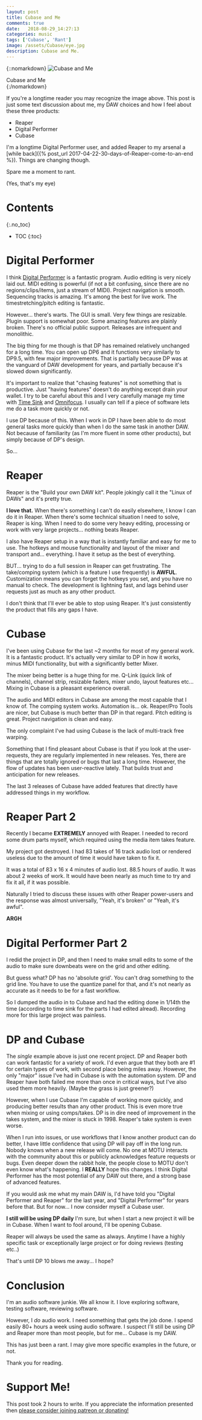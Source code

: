 ```yaml
---
layout: post
title: Cubase and Me
comments: true
date:   2018-08-29_14:27:13 
categories: music
tags: ['Cubase', 'Rant']
image: /assets/Cubase/eye.jpg
description: Cubase and Me.
---
```


{::nomarkdown}
<img src="/assets/Cubase/eye.jpg" alt="Cubase and Me">
<div class="image-caption">Cubase and Me</div>
{:/nomarkdown}

If you're a longtime reader you may recognize the image above. This post is just some text discussion about me, my DAW choices and how I feel about these three products:

* Reaper
* Digital Performer
* Cubase

I'm a longtime Digital Performer user, and added Reaper to my arsenal a [while back]({% post_url 2017-04-22-30-days-of-Reaper-come-to-an-end %}). Things are changing though.

Spare me a moment to rant.

(Yes, that's my eye)

<!--more-->



# Contents
{:.no_toc}
* TOC
{:toc}

# Digital Performer

I think [Digital Performer](http://motu.com/products/software/dp) is a fantastic program. Audio editing is very nicely laid out. MIDI editing is powerful (if not a bit confusing, since there are no regions/clips/items, just a stream of MIDI). Project navigation is smooth. Sequencing tracks is amazing. It's among the best for live work. The timestretching/pitch editing is fantastic.

However... there's warts. The GUI is small. Very few things are resizable. Plugin support is somewhat poor. Some amazing features are plainly broken. There's no official public support. Releases are infrequent and monolithic.

The big thing for me though is that DP has remained relatively unchanged for a long time. You can open up DP6 and it functions very similarly to DP9.5, with few major improvements. That is partially because DP was at the vanguard of DAW development for years, and partially because it's slowed down significantly.

It's important to realize that "chasing features" is not something that is productive. Just "having features" doesn't do anything except drain your wallet. I try to be careful about this and I very carefully manage my time with [Time Sink](https://manytricks.com/timesink/) and [Omnifocus](https://www.omnigroup.com/omnifocus/). I usually can tell if a piece of software lets me do a task more quickly or not.

I use DP because of this. When I work in DP I have been able to do most general tasks more quickly than when I do the same task in another DAW. Not because of familiarity (as I'm more fluent in some other products), but simply because of DP's design.

So...

# Reaper

Reaper is the "Build your own DAW kit". People jokingly call it the "Linux of DAWs" and it's pretty true.

**I love that.** When there's something I can't do easily elsewhere, I know I can do it in Reaper. When there's some technical situation I need to solve, Reaper is king. When I need to do some very heavy editing, processing or work with very large projects... nothing beats Reaper.

I also have Reaper setup in a way that is instantly familiar and easy for me to use. The hotkeys and mouse functionality and layout of the mixer and transport and... everything. I have it setup as the best of everything.

BUT... trying to do a full session in Reaper can get frustrating. The take/comping system (which is a feature I use frequently) is **AWFUL**. Customization means you can forget the hotkeys you set, and you have no manual to check. The development is lightning fast, and lags behind user requests just as much as any other product.

I don't think that I'll ever be able to stop using Reaper. It's just consistently the product that fills any gaps I have.

# Cubase

I've been using Cubase for the last ~2 months for most of my general work. It is a fantastic product. It's actually very similar to DP in how it works, minus MIDI functionality, but with a significantly better Mixer.

The mixer being better is a huge thing for me. Q-Link (quick link of channels), channel strip, resizable faders, mixer undo, layout features etc... Mixing in Cubase is a pleasant experience overall.

The audio and MIDI editors in Cubase are among the most capable that I know of. The comping system works. Automation is... ok. Reaper/Pro Tools are nicer, but Cubase is much better than DP in that regard. Pitch editing is great. Project navigation is clean and easy.

The only complaint I've had using Cubase is the lack of multi-track free warping.

Something that I find pleasant about Cubase is that if you look at the user-requests, they are regularly implemented in new releases. Yes, there are things that are totally ignored or bugs that last a long time. However, the flow of updates has been user-reactive lately. That builds trust and anticipation for new releases.

The last 3 releases of Cubase have added features that directly have addressed things in my workflow.

# Reaper Part 2

Recently I became **EXTREMELY** annoyed with Reaper. I needed to record some drum parts myself, which required using the media item takes feature.

My project got destroyed. I had 83 takes of 16 track audio lost or rendered useless due to the amount of time it would have taken to fix it.

It was a total of 83 x 16 x 4 minutes of audio lost. 88.5 hours of audio. It was about 2 weeks of work. It would have been nearly as much time to try and fix it all, if it was possible.

Naturally I tried to discuss these issues with other Reaper power-users and the response was almost universally, "Yeah, it's broken" or "Yeah, it's awful".

**ARGH**

# Digital Performer Part 2

I redid the project in DP, and then I need to make small edits to some of the audio to make sure downbeats were on the grid and other editing.

But guess what? DP has no 'absolute grid'. You can't drag something to the grid line. You have to use the quantize panel for that, and it's not nearly as accurate as it needs to be for a fast workflow.

So I dumped the audio in to Cubase and had the editing done in 1/14th the time (according to time sink for the parts I had edited alread). Recording more for this large project was painless.

# DP and Cubase

The _single_ example above is just one recent project. DP and Reaper both can work fantastic for a variety of work. I'd even argue that they both are #1 for certain types of work, with second place being miles away. However, the only "major" issue I've had in Cubase is with the automation system. DP and Reaper have both failed me more than once in critical ways, but I've also used them more heavily. (Maybe the grass is just greener?)

However, when I use Cubase I'm capable of working more quickly, and producing better results than any other product. This is even more true when mixing or using comps/takes. DP is in dire need of improvement in the takes system, and the mixer is stuck in 1998. Reaper's take system is even worse.

When I run into issues, or use workflows that I know another product can do better, I have little confidence that using DP will pay off in the long run. Nobody knows when a new release will come. No one at MOTU interacts with the community about this or publicly acknowledges feature requests or bugs. Even deeper down the rabbit hole, the people close to MOTU don't even know what's happening. I **REALLY** hope this changes. I think Digital Performer has the most potential of any DAW out there, and a strong base of advanced features.

If you would ask me what my main DAW is, I'd have told you "Digital Performer and Reaper" for the last year, and "Digital Performer" for years before that. But for now... I now consider myself a Cubase user.

**I still will be using DP daily** I'm sure, but when I start a new project it will be in Cubase. When I want to fool around, I'll be opening Cubase.

Reaper will always be used the same as always. Anytime I have a highly specific task or exceptionally large project or for doing reviews (testing etc..)

That's until DP 10 blows me away... I hope?

# Conclusion

I'm an audio software junkie. We all know it. I love exploring software, testing software, reviewing software.

However, I _do_ audio work. I need something that gets the job done. I spend easily 80+ hours a week using audio software. I suspect I'll still be using DP and Reaper more than most people, but for me... Cubase is my DAW.

This has just been a rant. I may give more specific examples in the future, or not.

Thank you for reading.

# Support Me!

This post took 2 hours to write. If you appreciate the information presented then <a href="/DonateNow/">please consider joining patreon or donating!</a>






